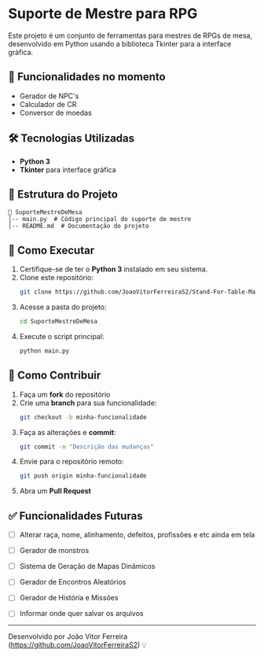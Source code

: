 # Suporte de Mestre para RPG

Este projeto é um conjunto de ferramentas para mestres de RPGs de mesa, desenvolvido em Python usando a biblioteca Tkinter para a interface gráfica.

## 📌 Funcionalidades no momento
- Gerador de NPC's
- Calculador de CR
- Conversor de moedas

## 🛠️ Tecnologias Utilizadas
- **Python 3**
- **Tkinter** para interface gráfica

## 📂 Estrutura do Projeto
```
📁 SuporteMestreDeMesa
│-- main.py  # Código principal do suporte de mestre
│-- README.md  # Documentação do projeto
```

## 🚀 Como Executar
1. Certifique-se de ter o **Python 3** instalado em seu sistema.
2. Clone este repositório:
   ```bash
   git clone https://github.com/JoaoVitorFerreiraS2/Stand-For-Table-Master.git
   ```
3. Acesse a pasta do projeto:
   ```bash
   cd SuporteMestreDeMesa
   ```
4. Execute o script principal:
   ```bash
   python main.py
   ```

## 📝 Como Contribuir
1. Faça um **fork** do repositório
2. Crie uma **branch** para sua funcionalidade:
   ```bash
   git checkout -b minha-funcionalidade
   ```
3. Faça as alterações e **commit**:
   ```bash
   git commit -m "Descrição das mudanças"
   ```
4. Envie para o repositório remoto:
   ```bash
   git push origin minha-funcionalidade
   ```
5. Abra um **Pull Request**

## ✅ Funcionalidades Futuras
- [ ] Alterar raça, nome, alinhamento, defeitos, profissões e etc ainda em tela
- [ ] Gerador de monstros
- [ ] Sistema de Geração de Mapas Dinâmicos
- [ ] Gerador de Encontros Aleatórios
- [ ] Gerador de História e Missões
- [ ] Informar onde quer salvar os arquivos


---
Desenvolvido por João Vitor Ferreira (https://github.com/JoaoVitorFerreiraS2) 💡

